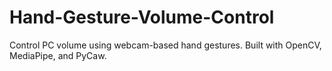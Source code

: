 # Hand-Gesture-Volume-Control
Control PC volume using webcam-based hand gestures. Built with OpenCV, MediaPipe, and PyCaw.
